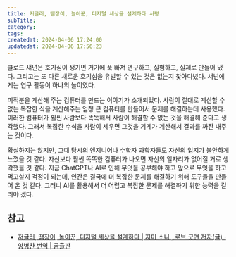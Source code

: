 ```yaml
---
title: 저글러, 땜장이, 놀이꾼, 디지털 세상을 설계하다 서평
subTitle:
category:
tags:
createdat: 2024-04-06 17:24:00
updatedat: 2024-04-06 17:56:23
---
```


클로드 섀넌은 호기심이 생기면 거기에 푹 빠져 연구하고, 실험하고, 실제로 만들어
냈다. 그리고는 또 다른 새로운 호기심을 유발할 수 있는 것은 없는지 찾아다녔다.
섀넌에게는 연구 활동이 하나의 놀이였다.  

미적분을 계산해 주는 컴퓨터를 만드는 이야기가 소개되었다. 사람이 절대로 계산할 수
없는 복잡한 식을 계산해주는 엄청 큰 컴퓨터를 만들어서 문제를 해결하는데
사용했다. 이러한 컴퓨터가 훨씬 사람보다 똑똑해서 사람이 해결할 수 없는 것을
해결해 준다고 생각했다. 그래서 복잡한 수식을 사람이 세우면 그것을 기계가 계산해서
결과를 짜잔 내주는 것이다.  

확실하지는 않지만, 그때 당시의 엔지니어나 수학자 과학자들도 자신의 입지가
불안하게 느꼈을 것 같다. 자신보다 훨씬 똑똑한 컴퓨터가 나오면 자신의 일자리가
없어질 거로 생각했을 것 같다. 지금 ChatGPT나 AI로 인해 무엇을 공부해야 하고
앞으로 무엇을 하고 먹고살지 걱정이 되는데, 인간은 결국에 더 복잡한 문제를
해결하기 위해 도구들을 만들어 온 것 같다. 그러니 AI를 활용해서 더 어렵고 복잡한 문제를 해결하기 위한 능력을 길러야 겠다.

## 참고

- [저글러, 땜장이, 놀이꾼, 디지털 세상을 설계하다 \| 지미 소니 , 로브 굿맨 저자(글) · 양병찬 번역 \| 곰출판](https://product.kyobobook.co.kr/detail/S000001925790)

